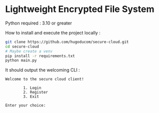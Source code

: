 # Lightweight Encrypted File System

Python required : 3.10 or greater

How to install and execute the project locally :

```sh
git clone https://github.com/hugoducom/secure-cloud.git
cd secure-cloud
# Maybe create a venv
pip install -r requirements.txt
python main.py
```

It should output the welcoming CLI :

```
Welcome to the secure cloud client!

        1. Login
        2. Register
        3. Exit

Enter your choice:
```
